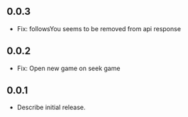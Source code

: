 ## 0.0.3
* Fix: followsYou seems to be removed from api response

## 0.0.2
* Fix: Open new game on seek game

## 0.0.1
* Describe initial release.
